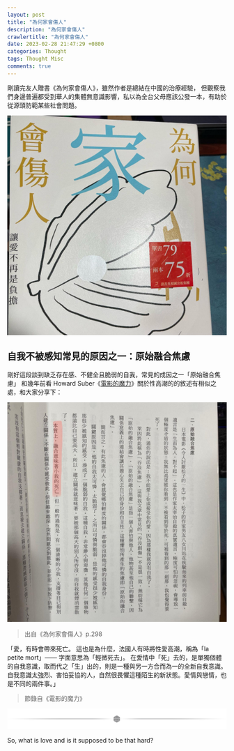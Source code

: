 ```yaml
---
layout: post
title: "為何家會傷人"
description: "為何家會傷人"
crawlertitle: "為何家會傷人"
date: 2023-02-28 21:47:29 +0800
categories: Thought
tags: Thought Misc
comments: true
---
```


剛讀完友人贈書《為何家會傷人》，雖然作者是總結在中國的治療經驗，
但觀察我們身邊普遍都受到華人的集體無意識影響，私以為全台父母應該公發一本，有助於從源頭防範某些社會問題。

![why family hurts book cover](/assets/images/family_hurts_cover.jpeg)

## 自我不被感知常見的原因之一：原始融合焦慮

剛好這段談到缺乏存在感、不健全且脆弱的自我，常見的成因之一「原始融合焦慮」
和幾年前看 Howard Suber《[電影的魔力](https://www.books.com.tw/products/0010532908)》關於性高潮的的敘述有相似之處，和大家分享下：

![why family hurts book content](/assets/images/family_hurts_content.jpeg)
> 出自《為何家會傷人》p.298

「愛，有時會帶來死亡。 這也是為什麼，法國人有時將性愛高潮，稱為「la petite mort」——
字面意思為「輕微死去」。
在愛情中「死」去的，是單獨個體的自我意識，取而代之「生」出的，則是一種與另一方合而為一的全新自我意識。
自我意識太強烈、害怕妥協的人，自然很畏懼這種陌生的新狀態。愛情與戀情，也是不同的兩件事。」

> 節錄自《電影的魔力》

![paragraph break](/assets/images/paragraph-break.png)

So, what is love and is it supposed to be that hard?
